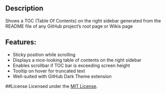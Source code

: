 ## Description
Shows a TOC (Table Of Contents) on the right sidebar generated from the README file of any GitHub project’s root page or Wikis page

## Features:
-  Sticky position while scrolling
-  Displays a nice-looking table of contents on the right sidebar
-  Enables scrollbar if TOC bar is exceeding screen height
-  Tooltip on hover for truncated text
-  Well-suited with GitHub Dark Theme extension

##License
Licensed under the [MIT License](LICENSE).
